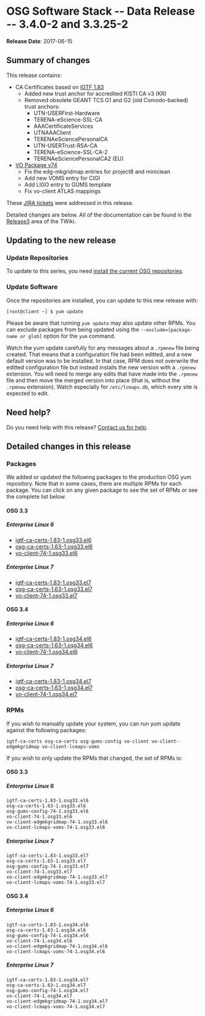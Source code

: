 OSG Software Stack -- Data Release -- 3.4.0-2 and 3.3.25-2
==========================================================

**Release Date**: 2017-06-15

Summary of changes
------------------

This release contains:

-   CA Certificates based on [IGTF 1.83](http://dist.eugridpma.info/distribution/igtf/current/CHANGES)
    -   Added new trust anchor for accredited KISTI CA v3 (KR)
    -   Removed obsolete GEANT TCS G1 and G2 (old Comodo-backed) trust anchors:
        -   UTN-USERFirst-Hardware
        -   TERENA-eScience-SSL-CA
        -   AAACertificateServices
        -   UTNAAAClient
        -   TERENAeSciencePersonalCA
        -   UTN-USERTrust-RSA-CA
        -   TERENA-eScience-SSL-CA-2
        -   TERENAeSciencePersonalCA2 (EU)
-   [VO Package v74](https://github.com/opensciencegrid/osg-vo-config/releases/tag/release-74)
    -   Fix the edg-mkgridmap entries for project8 and miniclean
    -   Add new VOMS entry for CIGI
    -   Add LIGO entry to GUMS template
    -   Fix vo-client ATLAS mappings

These [JIRA tickets](https://jira.opensciencegrid.org/issues/?jql=project%20%3D%20SOFTWARE%20AND%20fixVersion%20%3D%203.4.0-2%20ORDER%20BY%20priority%20DESC%2C%20key%20DESC) were addressed in this release.

Detailed changes are below. All of the documentation can be found in the [Release3](Documentation.Release3) area of the TWiki.

Updating to the new release
---------------------------

### Update Repositories

To update to this series, you need [install the current OSG repositories](Documentation.Release3.YumRepositories#Install_OSG_Repositories).

### Update Software

Once the repositories are installed, you can update to this new release with:

``` console
[root@client ~] $ yum update
```

<span class="twiki-macro NOTE"></span> Please be aware that running `yum update` may also update other RPMs. You can exclude packages from being updated using the `--exclude=[package-name or glob]` option for the `yum` command.

<span class="twiki-macro NOTE"></span> Watch the yum update carefully for any messages about a `.rpmnew` file being created. That means that a configuration file had been editted, and a new default version was to be installed. In that case, RPM does not overwrite the editted configuration file but instead installs the new version with a `.rpmnew` extension. You will need to merge any edits that have made into the `.rpmnew` file and then move the merged version into place (that is, without the `.rpmnew` extension). Watch especially for `/etc/lcmaps.db`, which every site is expected to edit.

Need help?
----------

Do you need help with this release? [Contact us for help](HelpProcedure).

Detailed changes in this release
--------------------------------

### Packages

We added or updated the following packages to the production OSG yum repository. Note that in some cases, there are multiple RPMs for each package. You can click on any given package to see the set of RPMs or see the complete list below.

#### OSG 3.3

##### Enterprise Linux 6

-   [igtf-ca-certs-1.83-1.osg33.el6](https://koji.chtc.wisc.edu/koji/search?match=glob&type=build&terms=igtf-ca-certs-1.83-1.osg33.el6)
-   [osg-ca-certs-1.63-1.osg33.el6](https://koji.chtc.wisc.edu/koji/search?match=glob&type=build&terms=osg-ca-certs-1.63-1.osg33.el6)
-   [vo-client-74-1.osg33.el6](https://koji.chtc.wisc.edu/koji/search?match=glob&type=build&terms=vo-client-74-1.osg33.el6)

##### Enterprise Linux 7

-   [igtf-ca-certs-1.83-1.osg33.el7](https://koji.chtc.wisc.edu/koji/search?match=glob&type=build&terms=igtf-ca-certs-1.83-1.osg33.el7)
-   [osg-ca-certs-1.63-1.osg33.el7](https://koji.chtc.wisc.edu/koji/search?match=glob&type=build&terms=osg-ca-certs-1.63-1.osg33.el7)
-   [vo-client-74-1.osg33.el7](https://koji.chtc.wisc.edu/koji/search?match=glob&type=build&terms=vo-client-74-1.osg33.el7)

#### OSG 3.4

##### Enterprise Linux 6

-   [igtf-ca-certs-1.83-1.osg34.el6](https://koji.chtc.wisc.edu/koji/search?match=glob&type=build&terms=igtf-ca-certs-1.83-1.osg34.el6)
-   [osg-ca-certs-1.63-1.osg34.el6](https://koji.chtc.wisc.edu/koji/search?match=glob&type=build&terms=osg-ca-certs-1.63-1.osg34.el6)
-   [vo-client-74-1.osg34.el6](https://koji.chtc.wisc.edu/koji/search?match=glob&type=build&terms=vo-client-74-1.osg34.el6)

##### Enterprise Linux 7

-   [igtf-ca-certs-1.83-1.osg34.el7](https://koji.chtc.wisc.edu/koji/search?match=glob&type=build&terms=igtf-ca-certs-1.83-1.osg34.el7)
-   [osg-ca-certs-1.63-1.osg34.el7](https://koji.chtc.wisc.edu/koji/search?match=glob&type=build&terms=osg-ca-certs-1.63-1.osg34.el7)
-   [vo-client-74-1.osg34.el7](https://koji.chtc.wisc.edu/koji/search?match=glob&type=build&terms=vo-client-74-1.osg34.el7)

### RPMs

If you wish to manually update your system, you can run yum update against the following packages:

    igtf-ca-certs osg-ca-certs osg-gums-config vo-client vo-client-edgmkgridmap vo-client-lcmaps-voms

If you wish to only update the RPMs that changed, the set of RPMs is:

#### OSG 3.3

##### Enterprise Linux 6

``` file
igtf-ca-certs-1.83-1.osg33.el6
osg-ca-certs-1.63-1.osg33.el6
osg-gums-config-74-1.osg33.el6
vo-client-74-1.osg33.el6
vo-client-edgmkgridmap-74-1.osg33.el6
vo-client-lcmaps-voms-74-1.osg33.el6
```

##### Enterprise Linux 7

``` file
igtf-ca-certs-1.83-1.osg33.el7
osg-ca-certs-1.63-1.osg33.el7
osg-gums-config-74-1.osg33.el7
vo-client-74-1.osg33.el7
vo-client-edgmkgridmap-74-1.osg33.el7
vo-client-lcmaps-voms-74-1.osg33.el7
```

#### OSG 3.4

##### Enterprise Linux 6

``` file
igtf-ca-certs-1.83-1.osg34.el6
osg-ca-certs-1.63-1.osg34.el6
osg-gums-config-74-1.osg34.el6
vo-client-74-1.osg34.el6
vo-client-edgmkgridmap-74-1.osg34.el6
vo-client-lcmaps-voms-74-1.osg34.el6
```

##### Enterprise Linux 7

``` file
igtf-ca-certs-1.83-1.osg34.el7
osg-ca-certs-1.63-1.osg34.el7
osg-gums-config-74-1.osg34.el7
vo-client-74-1.osg34.el7
vo-client-edgmkgridmap-74-1.osg34.el7
vo-client-lcmaps-voms-74-1.osg34.el7
```

